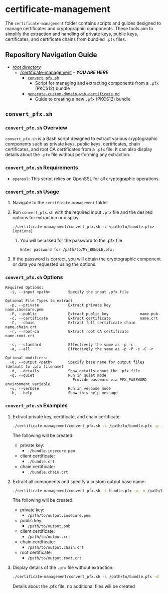 # certificate-management

The `certificate-management` folder contains scripts and guides designed to manage certificates and cryptographic components. These tools aim to simplify the extraction and handling of private keys, public keys, certificates, and certificate chains from bundled `.pfx` files.

## Repository Navigation Guide

- [*root directory*](../README.md)
  - [/certificate-management](./README.md) - ***YOU ARE HERE***
    - [`convert_pfx.sh`](#convert_pfxsh)
      - Script for managing and extracting components from a `.pfx` (PKCS12) bundle
    - [`generate-custom-domain-web-certificate.md`](./generate-custom-domain-web-certificate.md)
      - Guide to creating a new `.pfx` (PKCS12) bundle

## `convert_pfx.sh`

### `convert_pfx.sh` Overview

`convert_pfx.sh` is a Bash script designed to extract various cryptographic components such as private keys, public keys, certificates, chain certificates, and root CA certificates from a `.pfx` file. It can also display details about the `.pfx` file without performing any extraction.

### `convert_pfx.sh` Requirements

- `openssl`: This script relies on OpenSSL for all cryptographic operations.

### `convert_pfx.sh` Usage

1. Navigate to the `certificate-management` folder
2. Run `convert_pfx.sh` with the required input `.pfx` file and the desired options for extraction or display.

    ```text
    ./certificate-management/convert_pfx.sh -i <path/to/bundle.pfx> [options]
    ```

    1. You will be asked for the password to the .pfx file

        ```text
        Enter password for /path/to/MY_BUNDLE.pfx:

        ```

3. If the password is correct, you will obtain the cryptographic component or data you requested using the options.

### `convert_pfx.sh` Options

```text
Required Options:
  -i, --input <path>        Specify the input .pfx file

Optional File Types to extract
  -p, --private             Extract private key             name.insecure.pem
  -P, --public              Extract public key              name.pub
  -c, --certificate         Extract certificate             name.crt
  -C, --chain               Extract full certificate chain  name.chain.crt
  -r, --root-ca             Extract root CA certificate     name.root.crt

  -s, --standard            Effectively the same as -p -c
  -a, --all                 Effectively the same as -p -P -c -C -r

Optional modifiers:
  -o, --output <path>       Specify base name for output files (default to .pfx filename)
  -d, --details             Show details about the .pfx file
  -q, --quiet               Run in quiet mode
                              Provide password via PFX_PASSWORD environment variable
  -v, --verbose             Run in verbose mode
  -h, --help                Show this help message
```

### `convert_pfx.sh` Examples

1. Extract private key, certificate, and chain certificate:

    ```bash
    ./certificate-management/convert_pfx.sh -i /path/to/bundle.pfx -p -c -C
    ```

    The following will be created:
      - private key:
        - `./bundle.insecure.pem`
      - client certificate:
        - `./bundle.crt`
      - chain certificate:
        - `./bundle.chain.crt`

2. Extract all components and specify a custom output base name:

    ```bash
    ./certificate-management/convert_pfx.sh -i bundle.pfx -a -o /path/to/output
    ```

    The following will be created:
      - private key:
        - `/path/to/output.insecure.pem`
      - public key:
        - `/path/to/output.pub`
      - client certificate:
        - `/path/to/output.crt`
      - chain certificate:
        - `/path/to/output.chain.crt`
      - root certificate:
        - `/path/to/output.root.crt`

3. Display details of the `.pfx` file without extraction:

    ```bash
    ./certificate-management/convert_pfx.sh -i /path/to/bundle.pfx -d
    ```

    Details about the .pfx file, no additional files will be created
